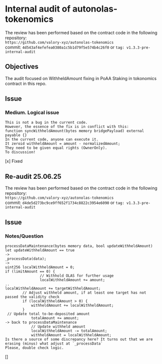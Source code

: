 # Internal audit of autonolas-tokenomics
The review has been performed based on the contract code in the following repository:<br>
`https://github.com/valory-xyz/autonolas-tokenomics` <br>
commit: `4d543af4efefea0380a1c5b1d79f5e574b4c26f0` or `tag: v1.3.3-pre-internal-audit`<br> 

## Objectives
The audit focused on WithheldAmount fixing in PoAA Staking in tokonomics contract in this repo.

## Issue
### Medium. Logical issue
```
This is not a bug in the current code.
However, the essence of the fix is ​​in conflict with this: 
function syncWithheldAmount(bytes memory bridgePayload) external payable {}
In the current code, anyone can execute it.
It zeroid withheldAmount = amount - normalizedAmount;
They need to be given equal rights (OwnerOnly).
To discussion!
```
[x] Fixed 

## Re-audit 25.06.25
The review has been performed based on the contract code in the following repository:<br>
`https://github.com/valory-xyz/autonolas-tokenomics` <br>
commit: `d4de5d273bc9ce9ff652f1734c8822c3954e6090` or `tag: v1.3.3-pre-internal-audit`<br>

## Issue
### Notes/Question
```
processDataMaintenance(bytes memory data, bool updateWithheldAmount) 
let updateWithheldAmount == true
->
_processData(data);
->
uint256 localWithheldAmount = 0;
if (limitAmount == 0) {
                // Withhold OLAS for further usage
                localWithheldAmount += amount;
..
localWithheldAmount += targetWithheldAmount;
        // Adjust withheld amount, if at least one target has not passed the validity check
        if (localWithheldAmount > 0) {
            withheldAmount += localWithheldAmount;
        }
 // Update total to-be-deposited amount
            totalAmount += amount;
-> back to processDataMaintenance
            // Update withheld amount
            localWithheldAmount -= totalAmount;
            withheldAmount = localWithheldAmount;
Is there a source of some discrepancy here? It turns out that we are erasing (minus) what adjust at `_processData`
Please, double check logic.
```
[] 


